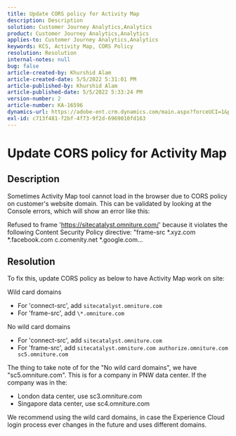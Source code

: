 ```yaml
---
title: Update CORS policy for Activity Map
description: Description
solution: Customer Journey Analytics,Analytics
product: Customer Journey Analytics,Analytics
applies-to: Customer Journey Analytics,Analytics
keywords: KCS, Activity Map, CORS Policy
resolution: Resolution
internal-notes: null
bug: false
article-created-by: Khurshid Alam
article-created-date: 5/5/2022 5:31:01 PM
article-published-by: Khurshid Alam
article-published-date: 5/5/2022 5:33:24 PM
version-number: 2
article-number: KA-16596
dynamics-url: https://adobe-ent.crm.dynamics.com/main.aspx?forceUCI=1&pagetype=entityrecord&etn=knowledgearticle&id=618c4f20-99cc-ec11-a7b5-6045bd00dbbc
exl-id: c713f481-f2bf-4f73-9f2d-6969010fd163
---
```

# Update CORS policy for Activity Map

## Description


Sometimes Activity Map tool cannot load in the browser due to CORS policy on customer's website domain. This can be validated by looking at the  Console errors, which will show an error like this:

Refused to frame 'https://sitecatalyst.omniture.com/' because it violates the following Content Security Policy directive: "frame-src \*.xyz.com \*.facebook.com c.comenity.net \*.google.com...


## Resolution


To fix this, update CORS policy as below to have Activity Map work on site:

Wild card domains

- For 'connect-src', add `sitecatalyst.omniture.com`
- For 'frame-src', add `\*.omniture.com`


No wild card domains

- For 'connect-src', add `sitecatalyst.omniture.com`
- For 'frame-src', add `sitecatalyst.omniture.com authorize.omniture.com sc5.omniture.com`


The thing to take note of for the "No wild card domains", we have "sc5.omniture.com". This is for a company in PNW data center. If the company was in the:

- London data center, use sc3.omniture.com
- Singapore data center, use sc4.omniture.com


We recommend using the wild card domains, in case the Experience Cloud login process ever changes in the future and uses different domains.
